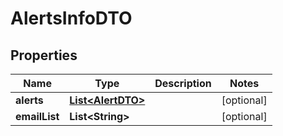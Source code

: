 
# AlertsInfoDTO

## Properties
Name | Type | Description | Notes
------------ | ------------- | ------------- | -------------
**alerts** | [**List&lt;AlertDTO&gt;**](AlertDTO.md) |  |  [optional]
**emailList** | **List&lt;String&gt;** |  |  [optional]



